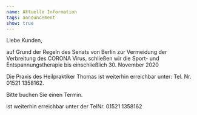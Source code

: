 ```yaml
---
name: Aktuelle Information
tags: announcement
show: true
---
```

Liebe Kunden,

auf Grund der Regeln des Senats von Berlin zur Vermeidung der Verbreitung des CORONA Virus, schließen wir die Sport- und Entspannungstherapie bis einschließlich 30. November 2020

Die Praxis des Heilpraktiker Thomas ist weiterhin erreichbar unter: Tel. Nr. 01521 1358162. 

Bitte buchen Sie einen Termin.

 ist weiterhin erreichbar unter der TelNr. 01521 1358162

<!--
bei einem Besuch der Sport- und Entspannungstherapie sind folgende Regeln zu beachten:

\- Hände waschen nach dem Betreten der Praxis

\- während der Behandlung ist ein Mund-, Nasenschutz zu tragen

\- Kontaktdaten müssen erfasst werden

\- die Massage wird mit Handschuhen durchgeführt

\- euer eigenes Handtuch mitzubringen wäre von Vorteil

Es grüßt Sie Ihre Caro

\*\*\==>\*\* Zur Zeit ist im Studio nur \*\*Barzahlung\*\* möglich! \*\*<==\*\*
-->